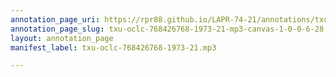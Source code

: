 ```yaml
---
annotation_page_uri: https://rpr88.github.io/LAPR-74-21/annotations/txu-oclc-768426768-1973-21-mp3-canvas-1-0-0-6-28.json
annotation_page_slug: txu-oclc-768426768-1973-21-mp3-canvas-1-0-0-6-28
layout: annotation_page
manifest_label: txu-oclc-768426768-1973-21.mp3

---
```

